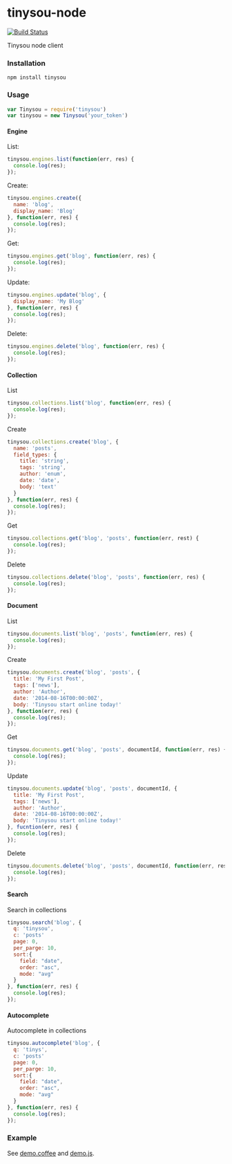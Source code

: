 tinysou-node
============

[![Build Status](https://travis-ci.org/tinysou/tinysou-node.svg?branch=master)](https://travis-ci.org/tinysou/tinysou-node)

Tinysou node client

### Installation

```npm install tinysou```

### Usage

```javascript
var Tinysou = require('tinysou')
var tinysou = new Tinysou('your_token')
```

#### Engine

List:

```javascript
tinysou.engines.list(function(err, res) {
  console.log(res);
});
```

Create:

```javascript
tinysou.engines.create({
  name: 'blog',
  display_name: 'Blog'
}, function(err, res) {
  console.log(res);
});
```

Get:

```javascript
tinysou.engines.get('blog', function(err, res) {
  console.log(res);
});
```

Update:

```javascript
tinysou.engines.update('blog', {
  display_name: 'My Blog'
}, function(err, res) {
  console.log(res);
});
```

Delete:

```javascript
tinysou.engines.delete('blog', function(err, res) {
  console.log(res);
});
```

#### Collection

List

```javascript
tinysou.collections.list('blog', function(err, res) {
  console.log(res);
});
```

Create

```javascript
tinysou.collections.create('blog', {
  name: 'posts',
  field_types: {
    title: 'string',
    tags: 'string',
    author: 'enum',
    date: 'date',
    body: 'text'
  }
}, function(err, res) {
  console.log(res);
});
```

Get

```javascript
tinysou.collections.get('blog', 'posts', function(err, rest) {
  console.log(res);
});
```

Delete

```javascript
tinysou.collections.delete('blog', 'posts', function(err, res) {
  console.log(res);
});
```

#### Document

List

```javascript
tinysou.documents.list('blog', 'posts', function(err, res) {
  console.log(res);
});
```

Create

```javascript
tinysou.documents.create('blog', 'posts', {
  title: 'My First Post',
  tags: ['news'],
  author: 'Author',
  date: '2014-08-16T00:00:00Z',
  body: 'Tinysou start online today!'
}, function(err, res) {
  console.log(res);
});
```

Get

```javascript
tinysou.documents.get('blog', 'posts', documentId, function(err, res) {
  console.log(res);
});
```

Update

```javascript
tinysou.documents.update('blog', 'posts', documentId, {
  title: 'My First Post',
  tags: ['news'],
  author: 'Author',
  date: '2014-08-16T00:00:00Z',
  body: 'Tinysou start online today!'
}, fucntion(err, res) {
  console.log(res);
});
```

Delete

```javascript
tinysou.documents.delete('blog', 'posts', documentId, function(err, res) {
  console.log(res);
});
```

#### Search

Search in collections

```javascript
tinysou.search('blog', {
  q: 'tinysou',
  c: 'posts'
  page: 0,
  per_parge: 10,
  sort:{
    field: "date",
    order: "asc",
    mode: "avg"
  }
}, function(err, res) {
  console.log(res);
});
```

#### Autocomplete

Autocomplete in collections

```javascript
tinysou.autocomplete('blog', {
  q: 'tinys',
  c: 'posts'
  page: 0,
  per_parge: 10,
  sort:{
    field: "date",
    order: "asc",
    mode: "avg"
  }
}, function(err, res) {
  console.log(res);
});
```

### Example

See [demo.coffee](examples/demo.coffee) and [demo.js](examples/demo.js).
